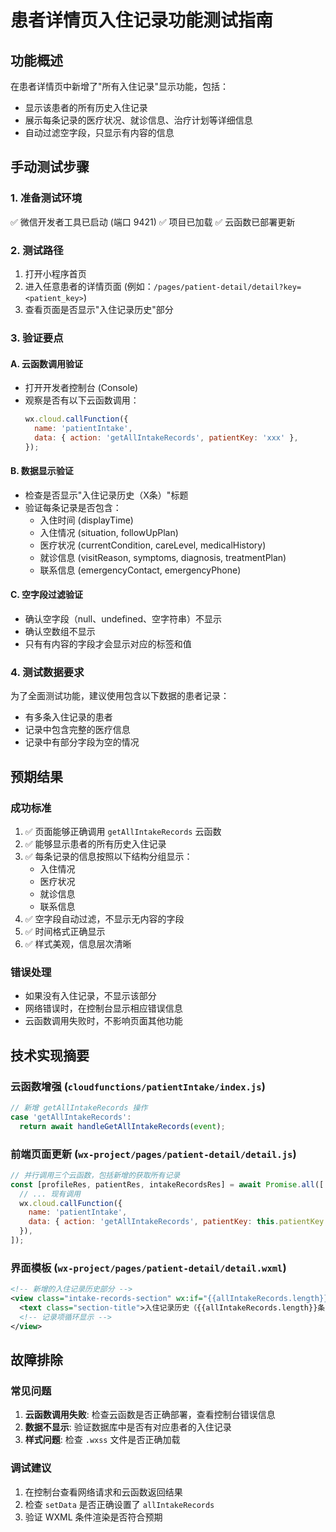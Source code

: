 # 患者详情页入住记录功能测试指南

## 功能概述

在患者详情页中新增了"所有入住记录"显示功能，包括：

- 显示该患者的所有历史入住记录
- 展示每条记录的医疗状况、就诊信息、治疗计划等详细信息
- 自动过滤空字段，只显示有内容的信息

## 手动测试步骤

### 1. 准备测试环境

✅ 微信开发者工具已启动 (端口 9421)
✅ 项目已加载
✅ 云函数已部署更新

### 2. 测试路径

1. 打开小程序首页
2. 进入任意患者的详情页面 (例如：`/pages/patient-detail/detail?key=<patient_key>`)
3. 查看页面是否显示"入住记录历史"部分

### 3. 验证要点

#### A. 云函数调用验证

- 打开开发者控制台 (Console)
- 观察是否有以下云函数调用：
  ```javascript
  wx.cloud.callFunction({
    name: 'patientIntake',
    data: { action: 'getAllIntakeRecords', patientKey: 'xxx' },
  });
  ```

#### B. 数据显示验证

- 检查是否显示"入住记录历史（X条）"标题
- 验证每条记录是否包含：
  - 入住时间 (displayTime)
  - 入住情况 (situation, followUpPlan)
  - 医疗状况 (currentCondition, careLevel, medicalHistory)
  - 就诊信息 (visitReason, symptoms, diagnosis, treatmentPlan)
  - 联系信息 (emergencyContact, emergencyPhone)

#### C. 空字段过滤验证

- 确认空字段（null、undefined、空字符串）不显示
- 确认空数组不显示
- 只有有内容的字段才会显示对应的标签和值

### 4. 测试数据要求

为了全面测试功能，建议使用包含以下数据的患者记录：

- 有多条入住记录的患者
- 记录中包含完整的医疗信息
- 记录中有部分字段为空的情况

## 预期结果

### 成功标准

1. ✅ 页面能够正确调用 `getAllIntakeRecords` 云函数
2. ✅ 能够显示患者的所有历史入住记录
3. ✅ 每条记录的信息按照以下结构分组显示：
   - 入住情况
   - 医疗状况
   - 就诊信息
   - 联系信息
4. ✅ 空字段自动过滤，不显示无内容的字段
5. ✅ 时间格式正确显示
6. ✅ 样式美观，信息层次清晰

### 错误处理

- 如果没有入住记录，不显示该部分
- 网络错误时，在控制台显示相应错误信息
- 云函数调用失败时，不影响页面其他功能

## 技术实现摘要

### 云函数增强 (`cloudfunctions/patientIntake/index.js`)

```javascript
// 新增 getAllIntakeRecords 操作
case 'getAllIntakeRecords':
  return await handleGetAllIntakeRecords(event);
```

### 前端页面更新 (`wx-project/pages/patient-detail/detail.js`)

```javascript
// 并行调用三个云函数，包括新增的获取所有记录
const [profileRes, patientRes, intakeRecordsRes] = await Promise.all([
  // ... 现有调用
  wx.cloud.callFunction({
    name: 'patientIntake',
    data: { action: 'getAllIntakeRecords', patientKey: this.patientKey },
  }),
]);
```

### 界面模板 (`wx-project/pages/patient-detail/detail.wxml`)

```xml
<!-- 新增的入住记录历史部分 -->
<view class="intake-records-section" wx:if="{{allIntakeRecords.length}}">
  <text class="section-title">入住记录历史（{{allIntakeRecords.length}}条）</text>
  <!-- 记录项循环显示 -->
</view>
```

## 故障排除

### 常见问题

1. **云函数调用失败**: 检查云函数是否正确部署，查看控制台错误信息
2. **数据不显示**: 验证数据库中是否有对应患者的入住记录
3. **样式问题**: 检查 `.wxss` 文件是否正确加载

### 调试建议

1. 在控制台查看网络请求和云函数返回结果
2. 检查 `setData` 是否正确设置了 `allIntakeRecords`
3. 验证 WXML 条件渲染是否符合预期
